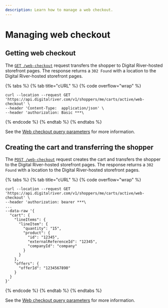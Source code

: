 ```yaml
---
description: Learn how to manage a web checkout.
---
```


# Managing web checkout

## Getting web checkout

The [`GET /web-checkout`](https://www.digitalriver.com/docs/commerce-shopper-api/#tag/Web-Checkout/paths/\~1v1\~1shoppers\~1me\~1carts\~1active\~1web-checkout/get) request transfers the shopper to Digital River-hosted storefront pages. The response returns a `302 Found` with a location to the Digital River-hosted storefront pages.

{% tabs %}
{% tab title="cURL" %}
{% code overflow="wrap" %}
```
curl --location --request GET 'https://api.digitalriver.com/v1/shoppers/me/carts/active/web-checkout' \
--header 'Content-Type:  application/json' \
--header 'authorization: Basic ***\
```
{% endcode %}
{% endtab %}
{% endtabs %}

See the [Web checkout query parameters](../../general-resources/shopper-apis-reference/web-checkout.md#web-checkout-query-parameters) for more information.

## Creating the cart and transferring the shopper

The [`POST /web-checkout`](https://www.digitalriver.com/docs/commerce-shopper-api/#tag/Web-Checkout/paths/\~1v1\~1shoppers\~1me\~1carts\~1active\~1web-checkout/post) request creates the cart and transfers the shopper to the Digital River-hosted storefront pages. The response returns a `302 Found` with a location to the Digital River-hosted storefront pages.

{% tabs %}
{% tab title="cURL" %}
{% code overflow="wrap" %}
```
curl --location --request GET 'https://api.digitalriver.com/v1/shoppers/me/carts/active/web-checkout' \
--header 'authorization: bearer ***\
...
--data-raw '{
  "cart": {
    "lineItems": {
      "lineItem": {
        "quantity": "15",
        "product": {
          "id": "12345",
          "externalReferenceId": "12345",
          "companyId": "company"
        }
      }
    },
    "offers": {
      "offerId": "1234567890"
    }
  }
}'
```
{% endcode %}
{% endtab %}
{% endtabs %}

See the [Web checkout query parameters](../../general-resources/shopper-apis-reference/web-checkout.md#web-checkout-query-parameters) for more information.
